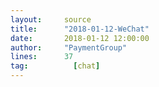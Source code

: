 ```yaml
---
layout:     source 
title:      "2018-01-12-WeChat"
date:       2018-01-12 12:00:00
author:     "PaymentGroup"
lines:      37 
tag:		  [chat]
---
```

